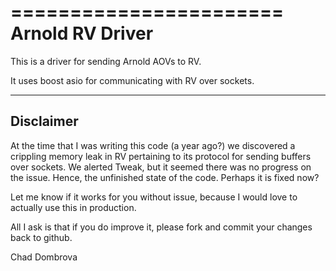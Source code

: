 =======================
Arnold RV Driver
=======================

This is a driver for sending Arnold AOVs to RV.

It uses boost asio for communicating with RV over sockets.

-----------------------
Disclaimer
-----------------------

At the time that I was writing this code (a year ago?) we discovered a crippling memory leak in RV
pertaining to its protocol for sending buffers over sockets.  We alerted Tweak, but it seemed there
was no progress on the issue. Hence, the unfinished state of the code. Perhaps it is fixed now?

Let me know if it works for you without issue, because I would love to actually use this in production.

All I ask is that if you do improve it, please fork and commit your changes back to github.


Chad Dombrova


